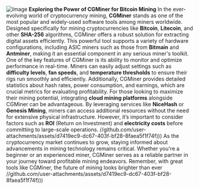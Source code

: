 
![Image](https://github.com/user-attachments/assets/4a25d116-2220-4385-b08e-f287af8fcbc4)
**Exploring the Power of CGMiner for Bitcoin Mining**
In the ever-evolving world of cryptocurrency mining, **CGMiner** stands as one of the most popular and widely-used software tools among miners worldwide. Designed specifically for mining cryptocurrencies like **Bitcoin**, **Litecoin**, and other **SHA-256** algorithms, CGMiner offers a robust solution for extracting digital assets efficiently. This powerful tool supports a variety of hardware configurations, including ASIC miners such as those from **Bitmain** and **Antminer**, making it an essential component in any serious miner's toolkit.
One of the key features of CGMiner is its ability to monitor and optimize performance in real-time. Miners can easily adjust settings such as **difficulty levels**, **fan speeds**, and **temperature thresholds** to ensure their rigs run smoothly and efficiently. Additionally, CGMiner provides detailed statistics about hash rates, power consumption, and earnings, which are crucial metrics for evaluating profitability. 
For those looking to maximize their mining potential, integrating **cloud mining platforms** alongside CGMiner can be advantageous. By leveraging services like **NiceHash** or **Genesis Mining**, miners can access additional resources without the need for extensive physical infrastructure. However, it’s important to consider factors such as **ROI** (Return on Investment) and **electricity costs** before committing to large-scale operations.
 //github.com/user-attachments/assets/d7419ec9-dc67-403f-bf28-8faea5f1f74f)))
As the cryptocurrency market continues to grow, staying informed about advancements in mining technology remains critical. Whether you're a beginner or an experienced miner, CGMiner serves as a reliable partner in your journey toward profitable mining endeavors. Remember, with great tools like CGMiner, the future of mining looks brighter than ever //github.com/user-attachments/assets/d7419ec9-dc67-403f-bf28-8faea5f1f74f)))
